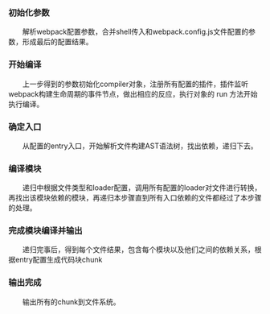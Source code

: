 ### 初始化参数
&emsp;&emsp;解析webpack配置参数，合并shell传入和webpack.config.js文件配置的参数，形成最后的配置结果。
### 开始编译
&emsp;&emsp;上一步得到的参数初始化compiler对象，注册所有配置的插件，插件监听webpack构建生命周期的事件节点，做出相应的反应，执行对象的 run 方法开始执行编译。
### 确定入口
&emsp;&emsp;从配置的entry入口，开始解析文件构建AST语法树，找出依赖，递归下去。
### 编译模块
&emsp;&emsp;递归中根据文件类型和loader配置，调用所有配置的loader对文件进行转换，再找出该模块依赖的模块，再递归本步骤直到所有入口依赖的文件都经过了本步骤的处理。
### 完成模块编译并输出
&emsp;&emsp;递归完事后，得到每个文件结果，包含每个模块以及他们之间的依赖关系，根据entry配置生成代码块chunk
### 输出完成
&emsp;&emsp;输出所有的chunk到文件系统。
